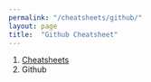 ```yaml
---
permalink: "/cheatsheets/github/"
layout: page
title:  "Github Cheatsheet"
---
```


<ol class="breadcrumb">
  <li><a href="/cheatsheets">Cheatsheets</a></li>
  <li>Github</li>
</ol>
